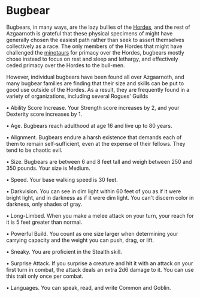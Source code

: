 # Bugbear
Bugbears, in many ways, are the lazy bullies of the [Hordes](Hordes.md), and the rest of Azgaarnoth is grateful that these physical specimens of might have generally chosen the easiest path rather than seek to assert themselves collectively as a race. The only members of the Hordes that might have challenged the [minotaurs](Minotaurs.md) for primacy over the Hordes, bugbears mostly chose instead to focus on rest and sleep and lethargy, and effectively ceded primacy over the Hordes to the bull-men.

However, individual bugbears have been found all over Azgaarnoth, and many bugbear families are finding that their size and skills can be put to good use outside of the Hordes. As a result, they are frequently found in a variety of organizations, including several Rogues' Guilds

• Ability Score Increase. Your Strength score increases by 2, and your Dexterity score increases by 1.

• Age. Bugbears reach adulthood at age 16 and live up to 80 years.

• Alignment. Bugbears endure a harsh existence that demands each of them to remain self-sufficient, even at the expense of their fellows. They tend to be chaotic evil.

• Size. Bugbears are between 6 and 8 feet tall and weigh between 250 and 350 pounds. Your size is Medium.

• Speed. Your base walking speed is 30 feet.

• Darkvision. You can see in dim light within 60 feet of you as if it were bright light, and in darkness as if it were dim light. You can't discern color in darkness, only shades of gray.

• Long-Limbed. When you make a melee attack on your turn, your reach for it is 5 feet greater than normal.

• Powerful Build. You count as one size larger when determining your carrying capacity and the weight you can push, drag, or lift.

• Sneaky. You are proficient in the Stealth skill.

• Surprise Attack. If you surprise a creature and hit it with an attack on your first turn in combat, the attack deals an extra 2d6 damage to it. You can use this trait only once per combat.

• Languages. You can speak, read, and write Common and Goblin.
